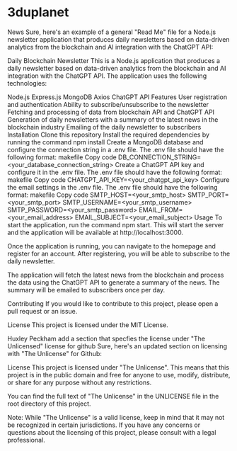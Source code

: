 # 3duplanet
News
Sure, here's an example of a general "Read Me" file for a Node.js newsletter application that produces daily newsletters based on data-driven analytics from the blockchain and AI integration with the ChatGPT API:

Daily Blockchain Newsletter
This is a Node.js application that produces a daily newsletter based on data-driven analytics from the blockchain and AI integration with the ChatGPT API. The application uses the following technologies:

Node.js
Express.js
MongoDB
Axios
ChatGPT API
Features
User registration and authentication
Ability to subscribe/unsubscribe to the newsletter
Fetching and processing of data from blockchain API and ChatGPT API
Generation of daily newsletters with a summary of the latest news in the blockchain industry
Emailing of the daily newsletter to subscribers
Installation
Clone this repository
Install the required dependencies by running the command npm install
Create a MongoDB database and configure the connection string in a .env file. The .env file should have the following format:
makefile
Copy code
DB_CONNECTION_STRING=<your_database_connection_string>
Create a ChatGPT API key and configure it in the .env file. The .env file should have the following format:
makefile
Copy code
CHATGPT_API_KEY=<your_chatgpt_api_key>
Configure the email settings in the .env file. The .env file should have the following format:
makefile
Copy code
SMTP_HOST=<your_smtp_host>
SMTP_PORT=<your_smtp_port>
SMTP_USERNAME=<your_smtp_username>
SMTP_PASSWORD=<your_smtp_password>
EMAIL_FROM=<your_email_address>
EMAIL_SUBJECT=<your_email_subject>
Usage
To start the application, run the command npm start. This will start the server and the application will be available at http://localhost:3000.

Once the application is running, you can navigate to the homepage and register for an account. After registering, you will be able to subscribe to the daily newsletter.

The application will fetch the latest news from the blockchain and process the data using the ChatGPT API to generate a summary of the news. The summary will be emailed to subscribers once per day.

Contributing
If you would like to contribute to this project, please open a pull request or an issue.

License
This project is licensed under the MIT License.




Huxley Peckham
add a section that specfies the license under "The Unlicensed" license for github
Sure, here's an updated section on licensing with "The Unlicense" for Github:

License
This project is licensed under "The Unlicense". This means that this project is in the public domain and free for anyone to use, modify, distribute, or share for any purpose without any restrictions.

You can find the full text of "The Unlicense" in the UNLICENSE file in the root directory of this project.

Note: While "The Unlicense" is a valid license, keep in mind that it may not be recognized in certain jurisdictions. If you have any concerns or questions about the licensing of this project, please consult with a legal professional.
